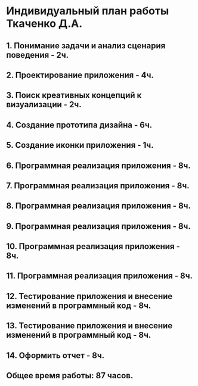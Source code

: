 # Индивидуальный план работы Ткаченко Д.А.

## 1. Понимание задачи и анализ сценария поведения - 2ч.

## 2. Проектирование приложения - 4ч.

## 3. Поиск креативных концепций к визуализации - 2ч.

## 4. Создание прототипа дизайна - 6ч.

## 5. Создание иконки приложения - 1ч.

## 6. Программная реализация приложения - 8ч.

## 7. Программная реализация приложения - 8ч.

## 8. Программная реализация приложения - 8ч.

## 9. Программная реализация приложения - 8ч.

## 10. Программная реализация приложения - 8ч.

## 11. Программная реализация приложения - 8ч.

## 12. Тестирование приложения и внесение изменений в программный код - 8ч.

## 13. Тестирование приложения и внесение изменений в программный код - 8ч.

## 14. Оформить отчет - 8ч.

## Общее время работы: 87 часов.

